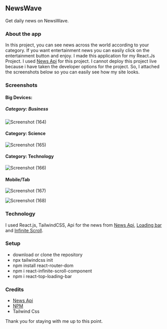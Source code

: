 

## NewsWave

Get daily news on NewsWave.


### About the app

In this project, you can see news across the world according to your category. If you want entertainment news you can easily click on the entertainment button and enjoy. I made this application for my React.Js Project. I used [News Api](https://newsapi.org/) for this project. I cannot deploy this project live because i have taken the developer options for the project. So, I attached the screenshots below so you can easily see how my site looks.

### Screenshots

#### Big Devices:

##### Category: Business

![Screenshot (164)](https://github.com/mouryasuraj/News-App/assets/95537899/9ca36ad5-b14e-4e5e-8f27-3d067712e0f3)

#### Category: Science

![Screenshot (165)](https://github.com/mouryasuraj/News-App/assets/95537899/b281bf67-930f-457f-bfc3-5f05656032bb)

#### Category: Technology

![Screenshot (166)](https://github.com/mouryasuraj/News-App/assets/95537899/190fc629-b9ea-4b78-8624-486e57d43599)

#### Mobile/Tab 

![Screenshot (167)](https://github.com/mouryasuraj/News-App/assets/95537899/6ef6e56f-a586-41a0-9017-49d5ab85e666)


![Screenshot (168)](https://github.com/mouryasuraj/News-App/assets/95537899/ced87b2d-775b-4d01-bcd4-f8c0460ad540)



### Technology

I used React.js, TailwindCSS,  Api for the news from [News Api](https://newsapi.org/), [Loading bar](https://www.npmjs.com/package/react-top-loading-bar) and [Infinite Scroll](https://www.npmjs.com/package/react-infinite-scroll-component).

### Setup
- download or clone the repository
- npx tailwindcss init
- npm install react-router-dom
- npm i react-infinite-scroll-component
- npm i react-top-loading-bar


### Credits
- [News Api](newsapi.org)
- [NPM](https://www.npmjs.com/)
- Tailwind Css



Thank you for staying with me up to this point.
